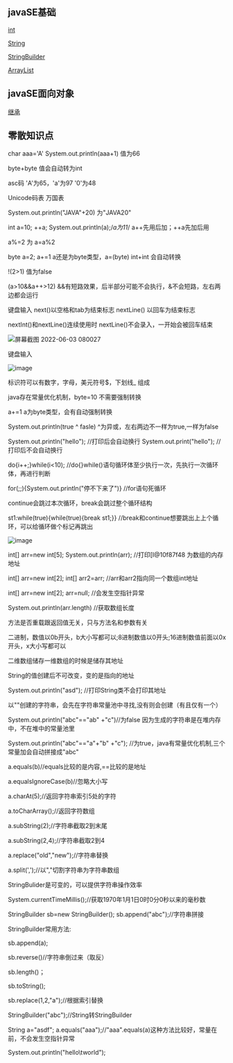## javaSE基础
[int](https://github.com/plusw/learnJavaProject/blob/main/md/int.md)

[String](https://github.com/plusw/learnJavaProject/blob/main/md/String.md)

[StringBuilder](https://github.com/plusw/learnJavaProject/blob/main/md/StringBuilder.md)

[ArrayList](https://github.com/plusw/learnJavaProject/blob/main/md/ArrayList.md)

## javaSE面向对象
[继承](https://github.com/plusw/learnJavaProject/blob/main/md/继承.md)

## 零散知识点

char aaa='A'
System.out.println(aaa+1) 值为66

byte+byte 值会自动转为int

asc码 'A'为65，'a'为97  '0'为48

Unicode码表 万国表

System.out.println("JAVA"+20)    为"JAVA20"


int a=10;
++a;
System.out.println(a);/*a为11*/
a++先用后加；++a先加后用

a%=2 为 a=a%2

byte a=2;   a+=1    a还是为byte类型，a=(byte) int+int 会自动转换

!(2>1) 值为false

(a>10&&a++>12)  &&有短路效果，后半部分可能不会执行，&不会短路，左右两边都会运行

键盘输入  next()以空格和tab为结束标志 nextLine() 以回车为结束标志

nextInt()和nextLine()连续使用时 nextLine()不会录入，一开始会被回车结束

![屏幕截图 2022-06-03 080027](https://user-images.githubusercontent.com/58543246/171759592-92796cf8-8141-48ca-8403-b2435f0104eb.png)

键盘输入

![image](https://user-images.githubusercontent.com/58543246/171765891-aebfd043-6b3d-4280-9add-e20c06ee196e.png)

标识符可以有数字，字母，美元符号$，下划线_ 组成

java存在常量优化机制，byte=10 不需要强制转换

a+=1 a为byte类型，会有自动强制转换

System.out.println(true ^ fasle)  ^为异或，左右两边不一样为true,一样为false

System.out.println("hello");          //打印后会自动换行    System.out.print("hello");          //打印后不会自动换行

do{i++;}while(i<10);            //do{}while()语句循环体至少执行一次，先执行一次循环体，再进行判断

for(;;){System.out.println("停不下来了")}        //for语句死循环

continue会跳过本次循环，break会跳过整个循环结构

st1:while(true){while(true){break st1;}}      //break和continue想要跳出上上个循环，可以给循环做个标记再跳出 

![image](https://user-images.githubusercontent.com/58543246/172050084-07c23d9d-1553-4eff-bac6-4bc6cdf75501.png)

int[] arr=new int[5]; System.out.println(arr); //打印[I@10f87f48   为数组的内存地址

int[] arr=new int[2]; int[] arr2=arr; //arr和arr2指向同一个数组int地址

int[] arr=new int[2];   arr=null;   //会发生空指针异常

System.out.println(arr.length)    //获取数组长度

方法是否重载跟返回值无关，只与方法名和参数有关

二进制，数值以0b开头，b大小写都可以;8进制数值以0开头;16进制数值前面以0x开头，x大小写都可以

二维数组储存一维数组的时候是储存其地址

String的值创建后不可改变，变的是指向的地址

System.out.println("asd"); //打印String类不会打印其地址

以""创建的字符串，会先在字符串常量池中寻找,没有则会创建（有且仅有一个）

System.out.println("abc"=="ab" +"c")//为false 因为生成的字符串是在堆内存中，不在堆中的常量池里

System.out.println("abc"=="a"+"b" +"c"); //为true，java有常量优化机制,三个常量加会自动拼接成"abc"

a.equals(b)//equals比较的是内容,==比较的是地址

a.equalsIgnoreCase(b)//忽略大小写

a.charAt(5);//返回字符串索引5处的字符

a.toCharArray();//返回字符数组

a.subString(2);//字符串截取2到末尾

a.subString(2,4);//字符串截取2到4

a.replace("old","new");//字符串替换

a.split(',');//以","切割字符串为字符串数组

StringBulider是可变的，可以提供字符串操作效率

System.currentTimeMillis();//获取1970年1月1日0时0分0秒以来的毫秒数

StringBuilder sb=new StringBuilder();
sb.append("abc");//字符串拼接

StringBuilder常用方法:

sb.append(a);

sb.reverse()//字符串倒过来（取反）

sb.length()；

sb.toString();

sb.replace(1,2,"a");//根据索引替换


StringBuilder("abc");//String转StringBuilder

String a="asdf"; a.equals("aaa");//"aaa".equals(a)这种方法比较好，常量在前，不会发生空指针异常

System.out.println("hello\tworld");
